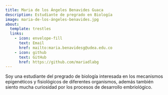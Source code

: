 ```yaml
---
title: Maria de los Ángeles Benavides Guaca
description: Estudiante de pregrado en Biología
image: maria-de-los-ángeles-benavides.jpg
about:
  template: trestles
  links:
    - icon: envelope-fill
      text: Email
      href: mailto:maria.benavidesg@udea.edu.co
    - icon: github
      text: GitHub
      href: https://github.com/mariadlabg
---
```


Soy una estudiante del pregrado de biología interesada en los mecanismos
epigenéticos y fisiológicos de diferentes organismos, además también siento
mucha curiosidad por los procesos de desarrollo embriológico.
